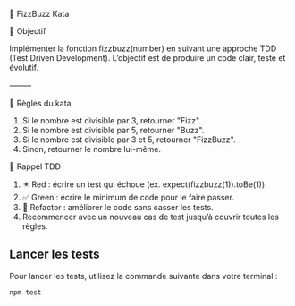 🧩 FizzBuzz Kata

🎯 Objectif

Implémenter la fonction fizzbuzz(number) en suivant une approche TDD (Test Driven Development).
L’objectif est de produire un code clair, testé et évolutif.

⸻

📜 Règles du kata
1.	Si le nombre est divisible par 3, retourner "Fizz".
2.	Si le nombre est divisible par 5, retourner "Buzz".
3.	Si le nombre est divisible par 3 et 5, retourner "FizzBuzz".
4.	Sinon, retourner le nombre lui-même.

🧪 Rappel TDD
1.	✴️ Red : écrire un test qui échoue (ex. expect(fizzbuzz(1)).toBe(1)).
2.	✅ Green : écrire le minimum de code pour le faire passer.
3.	🔁 Refactor : améliorer le code sans casser les tests.
4.	Recommencer avec un nouveau cas de test jusqu’à couvrir toutes les règles.


## Lancer les tests

Pour lancer les tests, utilisez la commande suivante dans votre terminal :

```bash
npm test
```